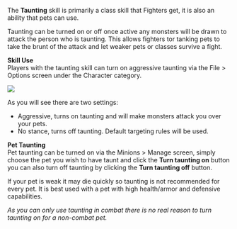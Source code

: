 ---
---
The **Taunting** skill is primarily a class skill that Fighters get, it is also an ability that pets can use.

Taunting can be turned on or off once active any monsters will be drawn to attack the person who is taunting. This allows fighters tor tanking pets to take the brunt of the attack and let weaker pets or classes survive a fight.

**Skill Use**  
Players with the taunting skill can turn on aggressive taunting via the File > Options screen under the Character category.

[![](https://lohcdn.com/images/t_optionscharacter.jpg)](https://lohcdn.com/images/optionscharacter.jpg)

As you will see there are two settings:

*   Aggressive, turns on taunting and will make monsters attack you over your pets.
*   No stance, turns off taunting. Default targeting rules will be used.

**Pet Taunting**  
Pet taunting can be turned on via the Minions > Manage screen, simply choose the pet you wish to have taunt and click the **Turn taunting on** button you can also turn off taunting by clicking the **Turn taunting off** button.

If your pet is weak it may die quickly so taunting is not recommended for every pet. It is best used with a pet with high health/armor and defensive capabilities.

_As you can only use taunting in combat there is no real reason to turn taunting on for a non-combat pet._